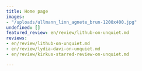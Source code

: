 ```yaml
---
title: Home page
images:
- "/uploads/ullmann_linn_agnete_brun-1200x400.jpg"
undefined: []
featured_review: en/review/lithub-on-unquiet.md
reviews:
- en/review/lithub-on-unquiet.md
- en/review/lydia-davi-on-unquiet.md
- en/review/kirkus-starred-review-on-unquiet.md

---
```

